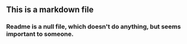 
## This is a markdown file

### Readme is a null file, which doesn't do anything, but seems important to someone.
